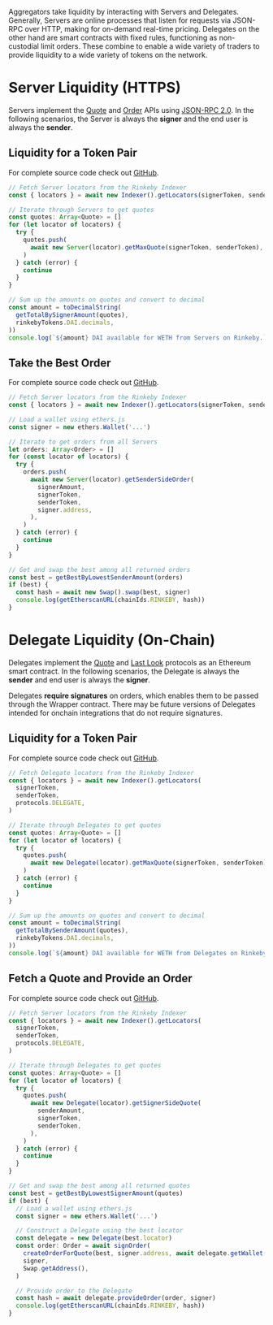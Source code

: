 Aggregators take liquidity by interacting with Servers and Delegates. Generally, Servers are online processes that listen for requests via JSON-RPC over HTTP, making for on-demand real-time pricing. Delegates on the other hand are smart contracts with fixed rules, functioning as non-custodial limit orders. These combine to enable a wide variety of traders to provide liquidity to a wide variety of tokens on the network.

# Server Liquidity (HTTPS)

Servers implement the [Quote](../system/apis.md#quote-api) and [Order](../system/apis.md#order-api) APIs using [JSON-RPC 2.0](http://www.jsonrpc.org/specification). In the following scenarios, the Server is always the **signer** and the end user is always the **sender**.

## Liquidity for a Token Pair

For complete source code check out [GitHub](https://github.com/airswap/airswap-taker-examples/blob/master/examples/server-liquidity.ts).

```TypeScript
// Fetch Server locators from the Rinkeby Indexer
const { locators } = await new Indexer().getLocators(signerToken, senderToken)

// Iterate through Servers to get quotes
const quotes: Array<Quote> = []
for (let locator of locators) {
  try {
    quotes.push(
      await new Server(locator).getMaxQuote(signerToken, senderToken),
    )
  } catch (error) {
    continue
  }
}

// Sum up the amounts on quotes and convert to decimal
const amount = toDecimalString(
  getTotalBySignerAmount(quotes),
  rinkebyTokens.DAI.decimals,
))
console.log(`${amount} DAI available for WETH from Servers on Rinkeby.`)
```

## Take the Best Order

For complete source code check out [GitHub](https://github.com/airswap/airswap-taker-examples/blob/master/examples/server-order.ts).

```TypeScript
// Fetch Server locators from the Rinkeby Indexer
const { locators } = await new Indexer().getLocators(signerToken, senderToken)

// Load a wallet using ethers.js
const signer = new ethers.Wallet('...')

// Iterate to get orders from all Servers
let orders: Array<Order> = []
for (const locator of locators) {
  try {
    orders.push(
      await new Server(locator).getSenderSideOrder(
        signerAmount,
        signerToken,
        senderToken,
        signer.address,
      ),
    )
  } catch (error) {
    continue
  }
}

// Get and swap the best among all returned orders
const best = getBestByLowestSenderAmount(orders)
if (best) {
  const hash = await new Swap().swap(best, signer)
  console.log(getEtherscanURL(chainIds.RINKEBY, hash))
}
```

# Delegate Liquidity (On-Chain)

Delegates implement the [Quote](../system/apis.md#quote-api) and [Last Look](../system/apis.md#last-look-api) protocols as an Ethereum smart contract. In the following scenarios, the Delegate is always the **sender** and end user is always the **signer**.

Delegates **require signatures** on orders, which enables them to be passed through the Wrapper contract. There may be future versions of Delegates intended for onchain integrations that do not require signatures.

## Liquidity for a Token Pair

For complete source code check out [GitHub](https://github.com/airswap/airswap-taker-examples/blob/master/examples/delegate-liquidity.ts).

```TypeScript
// Fetch Delegate locators from the Rinkeby Indexer
const { locators } = await new Indexer().getLocators(
  signerToken,
  senderToken,
  protocols.DELEGATE,
)

// Iterate through Delegates to get quotes
const quotes: Array<Quote> = []
for (let locator of locators) {
  try {
    quotes.push(
      await new Delegate(locator).getMaxQuote(signerToken, senderToken),
    )
  } catch (error) {
    continue
  }
}

// Sum up the amounts on quotes and convert to decimal
const amount = toDecimalString(
  getTotalBySenderAmount(quotes),
  rinkebyTokens.DAI.decimals,
))
console.log(`${amount} DAI available for WETH from Delegates on Rinkeby.`)
```

## Fetch a Quote and Provide an Order

For complete source code check out [GitHub](https://github.com/airswap/airswap-taker-examples/blob/master/examples/delegate-order.ts).

```TypeScript
// Fetch Server locators from the Rinkeby Indexer
const { locators } = await new Indexer().getLocators(
  signerToken,
  senderToken,
  protocols.DELEGATE,
)

// Iterate through Delegates to get quotes
const quotes: Array<Quote> = []
for (let locator of locators) {
  try {
    quotes.push(
      await new Delegate(locator).getSignerSideQuote(
        senderAmount,
        signerToken,
        senderToken,
      ),
    )
  } catch (error) {
    continue
  }
}

// Get and swap the best among all returned quotes
const best = getBestByLowestSignerAmount(quotes)
if (best) {
  // Load a wallet using ethers.js
  const signer = new ethers.Wallet('...')

  // Construct a Delegate using the best locator
  const delegate = new Delegate(best.locator)
  const order: Order = await signOrder(
    createOrderForQuote(best, signer.address, await delegate.getWallet()),
    signer,
    Swap.getAddress(),
  )

  // Provide order to the Delegate
  const hash = await delegate.provideOrder(order, signer)
  console.log(getEtherscanURL(chainIds.RINKEBY, hash))
}
```
